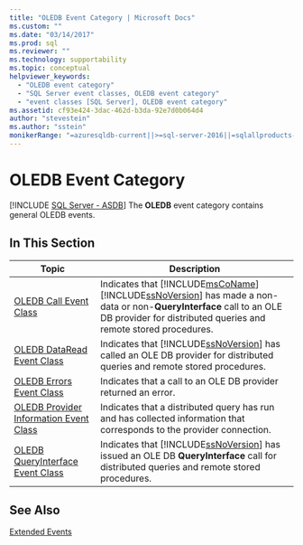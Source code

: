 ```yaml
---
title: "OLEDB Event Category | Microsoft Docs"
ms.custom: ""
ms.date: "03/14/2017"
ms.prod: sql
ms.reviewer: ""
ms.technology: supportability
ms.topic: conceptual
helpviewer_keywords: 
  - "OLEDB event category"
  - "SQL Server event classes, OLEDB event category"
  - "event classes [SQL Server], OLEDB event category"
ms.assetid: cf93e424-3dac-462d-b3da-92e7d0b064d4
author: "stevestein"
ms.author: "sstein"
monikerRange: "=azuresqldb-current||>=sql-server-2016||=sqlallproducts-allversions||>=sql-server-linux-2017||=azuresqldb-mi-current"
---
```

# OLEDB Event Category
[!INCLUDE [SQL Server - ASDB](../../includes/applies-to-version/sql-asdb.md)]
  The **OLEDB** event category contains general OLEDB events.  
  
## In This Section  
  
|Topic|Description|  
|-----------|-----------------|  
|[OLEDB Call Event Class](../../relational-databases/event-classes/oledb-call-event-class.md)|Indicates that [!INCLUDE[msCoName](../../includes/msconame-md.md)] [!INCLUDE[ssNoVersion](../../includes/ssnoversion-md.md)] has made a non-data or non-**QueryInterface** call to an OLE DB provider for distributed queries and remote stored procedures.|  
|[OLEDB DataRead Event Class](../../relational-databases/event-classes/oledb-dataread-event-class.md)|Indicates that [!INCLUDE[ssNoVersion](../../includes/ssnoversion-md.md)] has called an OLE DB provider for distributed queries and remote stored procedures.|  
|[OLEDB Errors Event Class](../../relational-databases/event-classes/oledb-errors-event-class.md)|Indicates that a call to an OLE DB provider returned an error.|  
|[OLEDB Provider Information Event Class](../../relational-databases/event-classes/oledb-provider-information-event-class.md)|Indicates that a distributed query has run and has collected information that corresponds to the provider connection.|  
|[OLEDB QueryInterface Event Class](../../relational-databases/event-classes/oledb-queryinterface-event-class.md)|Indicates that [!INCLUDE[ssNoVersion](../../includes/ssnoversion-md.md)] has issued an OLE DB **QueryInterface** call for distributed queries and remote stored procedures.|  
  
## See Also  
 [Extended Events](../../relational-databases/extended-events/extended-events.md)  
  
  
